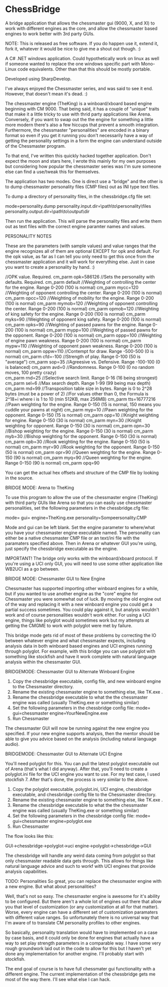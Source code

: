 # ChessBridge
A bridge application that allows the chessmaster gui (9000, X, and XI) to work with different engines as the core, and allow the chessmaster based engines to work better with 3rd party GUIs.

NOTE: This is released as free software. If you do happen use it, extend it, fork it, whatever it would be nice to give me a shout out though. :)

A C# .NET windows application. Could hypothetically work on linux as well if someone wanted to replace the one windows specific part with Mono-Linux code equivalents. Other than that this should be mostly portable.

Developed using SharpDevelop.

I've always enjoyed the Chessmaster series, and was said to see it end. However, that doesn't mean it's dead. :)

The chessmaster engine (TheKing) is a winboard/xboard based engine beginning with CM 9000. That being said, it has a couple of "unique" traits that make it a little tricky to use with thrid party applications like Arena. Conversely, if you want to swap out the the engine for something a little more modern there's also a few hiccups that prevent a smooth integration. Furthermore, the chessmaster "personalities" are encoded in a binary format so even if you get it running you don't necessarily have a way of getting the personality settings in a form the engine can understand outside of the Chessmaster program.

To that end, I've written this quickly hacked together application. Don't expect the moon and stars here, I wrote this mainly for my own purposes but considering how popular the chessmaster series was I'm sure someone else can find a use/tweak this for themselves.

The application has two modes. One is direct use a "bridge" and the other is to dump chessmaster personality files (CMP files) out as INI type text files.

To dump a directory of personality files, in the chessbridge.cfg file set:

mode=personality.dump
personality.input.dir=\path\to\personality\files
personality.output.dir=\path\to\output\dir

Then run the application. This will parse the personality files and write them out as text files with the correct engine paramter names and values.

PERSONALITY NOTES

These are the parameters (with sample values) and value ranges that the engine recognizes all of them are optional EXCEPT for opk and default. For the opk value, as far as I can tell you only need to get this once from the chessmaster application and it will work for everything else. Just in case you want to create a personality by hand. :)

//OPK value. Required.
cm_parm opk=586126
//Sets the personality with defaults. Required.
cm_parm default
//Weighting of controlling the center for the engine. Range 0-200 (100 is normal)
cm_parm mycc=120
//Weighting of opponent controlling the center. Range 0-200 (100 is normal)
cm_parm opcc=120
//Weighting of mobility for the engine. Range 0-200 (100 is normal)
cm_parm mymob=120
//Weighting of opponent controlling the center. Range 0-200 (100 is normal)
cm_parm opmob=120
//Weighting of king safety for the engine. Range 0-200 (100 is normal)
cm_parm myks=90
//Weighting of opponent king safety. Range 0-200 (100 is normal)
cm_parm opks=90
//Weighting of passed pawns for the engine. Range 0-200 (100 is normal)
cm_parm mypp=100
//Weighting of passed pawns for the opponent. Range 0-200 (100 is normal)
cm_parm oppp=100
//Weighting of engine pawn weakness. Range 0-200 (100 is normal)
cm_parm mypw=110
//Weighting of opponent pawn weakness. Range 0-200 (100 is normal)
cm_parm oppw=110
//Contempt for draw. Range -500-500 (0 is normal)
cm_parm cfd=-100
//Strength of play. Range 0-100 (50 is "average")
cm_parm sop=35
//Agreesive vs. Defensive. Range -100-100 (0 is balanced)
cm_parm avd=0
//Randomness. Range 0-100 (0 no random moves, 100 pretty crazy)  
cm_parm rnd=25
//Selective search limit. Range 0-16 (16 being strongest)
cm_parm sel=6
//Max search depth. Range 1-99 (99 being max depth)
cm_parm md=99
//Transposition table size in bytes. Range is 0 to 2^28 bytes (must be a power of 2)
//For values other than 0, the Formula is 2^18+i where i is 1 to 10 (min 512KB, max 256MB)
cm_parm tts=16777216
//Pawn weighting for the engine.  Range 0-150 (15 is normal, 150 means you cuddle your pawns at night)
cm_parm myp=10
//Pawn weighting for the opponent. Range 0-150 (15 is normal)
cm_parm opp=10
//Knight weighting for engine. Range 0-150 (30 is normal)
cm_parm myn=30
//Knight weighting for opponent. Range 0-150 (30 is normal)
cm_parm opn=30
//Bishop weighting for the engine. Range 0-150 (30 is normal)
cm_parm myb=30
//Bishop weighting for the opponent. Range 0-150 (30 is normal)
cm_parm opb=30
//Rook weighting for the engine. Range 0-150 (50 is normal)
cm_parm myr=90
//Rook weighting for the opponent. Range 0-150 (50 is normal)
cm_parm opr=90
//Queen weighting for the engine. Range 0-150 (90 is normal)
cm_parm myq=90
//Queen weighting for the engine. Range 0-150 (90 is normal)
cm_parm opq=90

You can get the actual hex offsets and structure of the CMP file by looking in the source. 

BRIDGE MODE: Arena to TheKing

To use this program to allow the use of the chessmaster engine (TheKing) with third party GUIs like Arena so that you can easily use chessmaster personalities, set the following parameters in the chessbridge.cfg file:

mode=
gui=
engine=TheKing.exe
personality=Sompeersonality.CMP

Mode and gui can be left blank. Set the engine parameter to where/what you have your chessmaster engine executable named. The personality can either be a native chessmaster CMP file or an text/ini file with the paramaters specified above. Then in Arena or whatever GUI you're using, just specify the chessbridge executable as the engine.

IMPORTANT! The bridge only works with the winboard/xboard protocol. If you're using a UCI only GUI, you will need to use some other application like WB2UCI as a go between.

BRIDGE MODE: Chessmaster GUI to New Engine

Chessmaster has supported importing other winboard engines for a while, but if you wanted to use another engine as the "core" engine for Chessmaster you were somewhat out of luck. By moving the old engine out of the way and replacing it with a new winboard engine you could get a partial success sometimes. You could play against it, but analysis wouldn't work and of course personalities wouldn't work either. For using a UCI engine, things like polyglot would sometimes work but my attempts at getting the CMGME to work with polyglot were met by failure.

This bridge mode gets rid of most of these problems by correcting the IO between whatever engine and what chessmaster expects, including analysis data in both winboard based engines and UCI engines running through polyglot. For example, with this bridge you can use polyglot with something like stockfish and have it work complete with natural language analysis within the chessmaster GUI.

BRIDGEMODE: Chessmaster GUI to Alternate Winboard Engine

1. Copy the chessbridge executable, config file, and new winboard engine to the Chessmaster directory.
2. Rename the existing chessmaster engine to something else, like TK.exe .
3. Rename the chessbridge executable to what the the chessmaster engine was called (usually TheKing.exe or something similar)
4. Set the following parameters in the chessbridge config file:
    mode=
    gui=chessmaster
    engine=YourNewEngine.exe
5. Run Chessmaster

The chessmaster GUI will now be running against the new engine you specified. If your new engine supports analysis, then the mentor should be able to give you advice based on the analysis (including natural language audio).

BRIDGEMODE: Chessmaster GUI to Alternate UCI Engine

You'll need polyglot for this. You can pull the latest polyglot executable out of Arena (that's what I did anyway). After that, you'll need to create a polyglot.ini file for the UCI engine you want to use. For my test case, I used stockfish 7. After that's done, the process is very similar to the above.

1. Copy the polyglot executable, polyglot.ini, UCI engine, chessbridge executable, and chessbridge config file to the Chessmaster directory.
2. Rename the existing chessmaster engine to something else, like TK.exe .
3. Rename the chessbridge executable to what the the chessmaster engine was called (usually TheKing.exe or something similar)
4. Set the following parameters in the chessbridge config file:
    mode=
    gui=chessmaster
    engine=polyglot.exe
5. Run Chessmaster

The flow looks like this:

GUI->chessbridge->polyglot->uci engine->polyglot->chessbridge->GUI

The chessbridge will handle any weird data coming from polyglot so that only chessmaster readable data gets through. This allows for things like natural language advice and such to workf with UCI engines that provide analysis capabilities.

TODO: Personalities
So great, you can replace the chessmaster engine with a new engine. But what about personalities?

Well, that's not so easy. The chessmaster engine is awesome for it's ability to be configured. But there aren't a whole lot of engines out there that allow you that level of customization (or any customization at all for that matter). Worse, every engine can have a different set of customization paramaters with different value ranges. So unfortunately there is no universal way that I'm aware of to translate CM personality profiles to other engines.

So basically, personality translation would have to implemented on a case by case basis, and it could only be done for engines that actually have a way to set play strength parameters in a comparable way. I have some very rough groundwork laid out in the code to allow for this but I haven't yet done any implementation for another engine. I'll probably start with stockfish.

The end goal of course is to have full chessmater gui functionality with a different engine. The current implementation of the chessbridge gets me most of the way there. I'll see what else I can hack.
